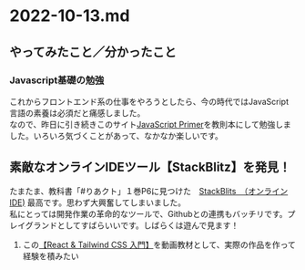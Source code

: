 # 2022-10-13.md

## やってみたこと／分かったこと

### Javascript基礎の勉強  

これからフロントエンド系の仕事をやろうとしたら、今の時代ではJavaScript言語の素養は必須だと痛感しました。  
なので、昨日に引き続きこのサイト[JavaScript Primer](https://jsprimer.net/)を教則本にして勉強しました。いろいろ気づくことがあって、なかなか楽しいです。

## 素敵なオンラインIDEツール【StackBlitz】を発見！

たまたま、教科書「#りあクト」１巻P6に見つけた　[StackBlits　（オンラインIDE)](https://stackblitz.com/) 最高です。思わず大興奮してしまいました。  
私にとっては開発作業の革命的なツールで、Githubとの連携もバッチリです。プレイグランドとしてすばらいいです。しばらくは遊んで見ます！

1. この[【React & Tailwind CSS 入門】](https://youtu.be/SMj3ZJwyGzI)を動画教材として、実際の作品を作って経験を積みたい
